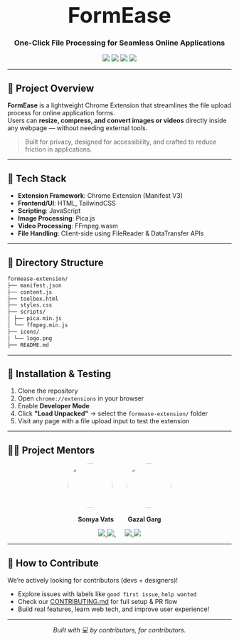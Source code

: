 <h1 align="center">
  <span style="font-size: 3rem;">FormEase</span>
</h1>
<h3 align="center">One-Click File Processing for Seamless Online Applications</h3>

<p align="center">
  <img src="https://img.shields.io/badge/Extension-Chrome-blue?logo=googlechrome" />
  <img src="https://img.shields.io/badge/Tech-JavaScript-green?logo=javascript" />
  <img src="https://img.shields.io/badge/Image-Pica.js-blueviolet" />
  <img src="https://img.shields.io/badge/Video-ffmpeg.wasm-orange" />
</p>

---

## 🧠 Project Overview

**FormEase** is a lightweight Chrome Extension that streamlines the file upload process for online application forms.  
Users can **resize, compress, and convert images or videos** directly inside any webpage — without needing external tools.

> Built for privacy, designed for accessibility, and crafted to reduce friction in applications.

---

## 🧰 Tech Stack

- **Extension Framework**: Chrome Extension (Manifest V3)
- **Frontend/UI**: HTML, TailwindCSS
- **Scripting**: JavaScript
- **Image Processing**: Pica.js
- **Video Processing**: FFmpeg.wasm
- **File Handling**: Client-side using FileReader & DataTransfer APIs

---

## 📁 Directory Structure
```bash
formease-extension/
├── manifest.json
├── content.js
├── toolbox.html
├── styles.css
├── scripts/
│ ├── pica.min.js
│ └── ffmpeg.min.js
├── icons/
│ └── logo.png
├── README.md
```



---

## 🧪 Installation & Testing

1. Clone the repository  
2. Open `chrome://extensions` in your browser  
3. Enable **Developer Mode**  
4. Click **"Load Unpacked"** → select the `formease-extension/` folder  
5. Visit any page with a file upload input to test the extension  

---

## 👩‍🏫 Project Mentors

<p align="center">
  <img src="https://github.com/somyavats.png" width="100" height="100" style="border-radius: 50%;" />
  &nbsp;&nbsp;&nbsp;&nbsp;&nbsp;&nbsp;
  <img src="https://github.com/gazalgarg.png" width="100" height="100" style="border-radius: 50%;" />
</p>

<p align="center">
  <strong>Somya Vats</strong> &nbsp;&nbsp;&nbsp;&nbsp;&nbsp;&nbsp; <strong>Gazal Garg</strong>
</p>

<p align="center">
  <a href="https://github.com/somyavats">
    <img src="https://img.shields.io/badge/GitHub-181717?style=for-the-badge&logo=github&logoColor=white" />
  </a>
  <a href="https://linkedin.com/in/somyavats">
    <img src="https://img.shields.io/badge/LinkedIn-0A66C2?style=for-the-badge&logo=linkedin&logoColor=white" />
  </a>
  &nbsp;&nbsp;&nbsp;&nbsp;
  <a href="https://github.com/gazalgarg">
    <img src="https://img.shields.io/badge/GitHub-181717?style=for-the-badge&logo=github&logoColor=white" />
  </a>
  <a href="https://linkedin.com/in/gazalgarg">
    <img src="https://img.shields.io/badge/LinkedIn-0A66C2?style=for-the-badge&logo=linkedin&logoColor=white" />
  </a>
</p>

---

## 🤝 How to Contribute

We’re actively looking for contributors (devs + designers)!

- Explore issues with labels like `good first issue`, `help wanted`
- Check our [CONTRIBUTING.md](./CONTRIBUTING.md) for full setup & PR flow
- Build real features, learn web tech, and improve user experience!

---

<p align="center"><i>Built with 💻 by contributors, for contributors.</i></p>
